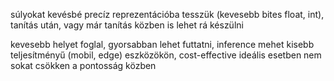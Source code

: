 súlyokat kevésbé precíz reprezentációba tesszük (kevesebb bites float, int), tanítás után, vagy már tanítás közben is lehet rá készülni

kevesebb helyet foglal, gyorsabban lehet futtatni, inference mehet kisebb teljesítményű (mobil, edge) eszközökön, cost-effective
ideális esetben nem sokat csökken a pontosság közben